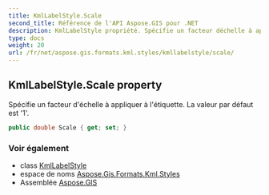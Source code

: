 ```yaml
---
title: KmlLabelStyle.Scale
second_title: Référence de l'API Aspose.GIS pour .NET
description: KmlLabelStyle propriété. Spécifie un facteur déchelle à appliquer à létiquette. La valeur par défaut est 1.
type: docs
weight: 20
url: /fr/net/aspose.gis.formats.kml.styles/kmllabelstyle/scale/
---
```

## KmlLabelStyle.Scale property

Spécifie un facteur d'échelle à appliquer à l'étiquette. La valeur par défaut est '1'.

```csharp
public double Scale { get; set; }
```

### Voir également

* class [KmlLabelStyle](../)
* espace de noms [Aspose.Gis.Formats.Kml.Styles](../../kmllabelstyle/)
* Assemblée [Aspose.GIS](../../../)


